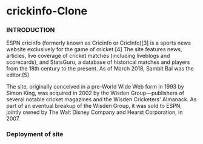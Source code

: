 # crickinfo-Clone


### INTRODUCTION
ESPN cricinfo (formerly known as Cricinfo or CricInfo)[3] is a sports news website exclusively for the game of cricket.[4] The site features news, articles, live coverage of cricket matches (including liveblogs and scorecards), and StatsGuru, a database of historical matches and players from the 18th century to the present. As of March 2018, Sambit Bal was the editor.[5]

The site, originally conceived in a pre-World Wide Web form in 1993 by Simon King, was acquired in 2002 by the Wisden Group—publishers of several notable cricket magazines and the Wisden Cricketers' Almanack. As part of an eventual breakup of the Wisden Group, it was sold to ESPN, jointly owned by The Walt Disney Company and Hearst Corporation, in 2007.

### Deployment of site
